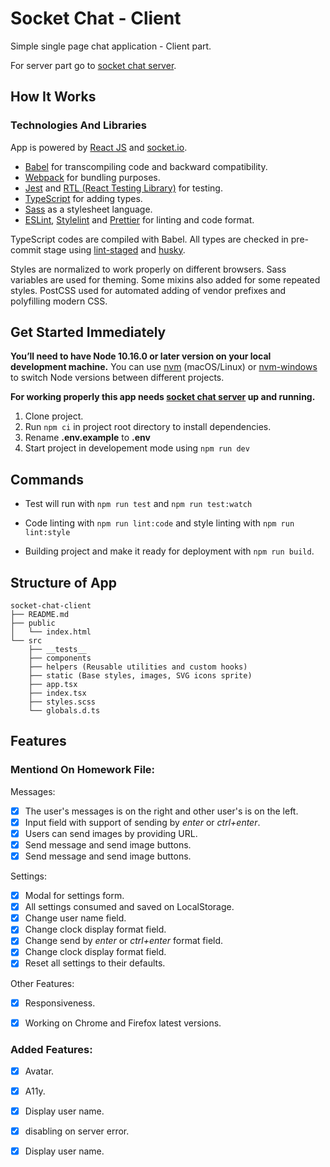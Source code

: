 # Socket Chat - Client

Simple single page chat application - Client part.

For server part go to [socket chat server](https://github.com/IVIosi/socket-chat-server).

## How It Works
### Technologies And Libraries
App is powered by [React JS](http://reactjs.org/) and [socket.io](http://socket.io/).
- [Babel](https://github.com/babel/babel) for transcompiling code and backward compatibility.
- [Webpack](https://github.com/webpack/webpack) for bundling purposes.
- [Jest](https://github.com/facebook/jest) and [RTL (React Testing Library)](https://github.com/testing-library/react-testing-library) for testing.
- [TypeScript](https://www.typescriptlang.org/) for adding types.
- [Sass](https://sass-lang.com/) as a stylesheet language.
- [ESLint](https://eslint.org/), [Stylelint](https://stylelint.io/) and [Prettier](https://prettier.io/) for linting and code format.

TypeScript codes are compiled with Babel. All types are checked in pre-commit stage using [lint-staged](https://github.com/okonet/lint-staged) and [husky](https://github.com/typicode/husky).

Styles are normalized to work properly on different browsers.
Sass variables are used for theming. Some mixins also added for some repeated styles. PostCSS used for automated adding of vendor prefixes and polyfilling modern CSS.

## Get Started Immediately
**You’ll need to have Node 10.16.0 or later version on your local development machine.** You can use [nvm](https://github.com/creationix/nvm#installation) (macOS/Linux) or [nvm-windows](https://github.com/coreybutler/nvm-windows#node-version-manager-nvm-for-windows) to switch Node versions between different projects.

**For working properly this app needs [socket chat server](https://github.com/IVIosi/socket-chat-server) up and running.**

1. Clone project.
2. Run ```npm ci``` in project root directory to install dependencies.
3. Rename **.env.example** to **.env** 
4. Start project in developement mode using ```npm run dev```

## Commands

- Test will run with ```npm run test``` and ```npm run test:watch```

- Code linting with ```npm run lint:code``` and style linting with ```npm run lint:style```

- Building project and make it ready for deployment with ```npm run build```.

## Structure of App

```
socket-chat-client
├── README.md
├── public
│   └── index.html
└── src
    ├── __tests__
    ├── components
    ├── helpers (Reusable utilities and custom hooks)
    ├── static (Base styles, images, SVG icons sprite)
    ├── app.tsx
    ├── index.tsx
    ├── styles.scss
    └── globals.d.ts
```

## Features
### Mentiond On Homework File:
Messages:
- [x] The user's messages is on the right and other user's is on the left.
- [x] Input field with support of sending by *enter* or *ctrl+enter*.
- [x] Users can send images by providing URL.
- [x] Send message and send image buttons.
- [x] Send message and send image buttons.

Settings:
- [x] Modal for settings form.
- [x] All settings consumed and saved on LocalStorage.
- [x] Change user name field.
- [x] Change clock display format field.
- [x] Change send by *enter* or *ctrl+enter* format field.
- [x] Change clock display format field.
- [x] Reset all settings to their defaults.

Other Features:
- [x] Responsiveness.
- [x] Working on Chrome and Firefox latest versions.


### Added Features:

- [x] Avatar.
- [x] A11y.
- [x] Display user name.
- [x] disabling on server error.
- [x] Display user name.





